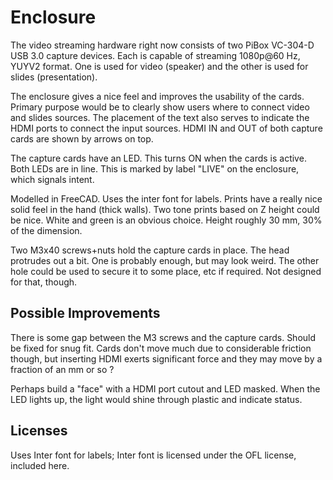 # Enclosure

The video streaming hardware right now consists of two PiBox VC-304-D
USB 3.0 capture devices.  Each is capable of streaming 1080p@60 Hz,
YUYV2 format.  One is used for video (speaker) and the other is used
for slides (presentation).

The enclosure gives a nice feel and improves the usability of the
cards.  Primary purpose would be to clearly show users where to
connect video and slides sources.  The placement of the text also
serves to indicate the HDMI ports to connect the input sources.
HDMI IN and OUT of both capture cards are shown by arrows on top.

The capture cards have an LED. This turns ON when the cards is
active. Both LEDs are in line. This is marked by label "LIVE"
on the enclosure, which signals intent.

Modelled in FreeCAD. Uses the inter font for labels.  Prints have a
really nice solid feel in the hand (thick walls).  Two tone prints
based on Z height could be nice.  White and green is an obvious
choice. Height roughly 30 mm, 30% of the dimension.

Two M3x40 screws+nuts hold the capture cards in place. The head
protrudes out a bit. One is probably enough, but may look weird.
The other hole could be used to secure it to some place, etc if
required. Not designed for that, though.

## Possible Improvements

There is some gap between the M3 screws and the capture cards.
Should be fixed for snug fit. Cards don't move much due to
considerable friction though, but inserting HDMI exerts significant
force and they may move by a fraction of an mm or so ?

Perhaps build a "face" with a HDMI port cutout and LED masked.
When the LED lights up, the light would shine through plastic
and indicate status.

## Licenses

Uses Inter font for labels; Inter font is licensed under the
OFL license, included here.